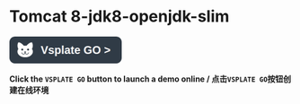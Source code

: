 # Tomcat 8-jdk8-openjdk-slim

<a href="https://www.vsplate.com/?docker-compose=https://github.com/vsplate/dcenvs/tomcat/8-jdk8-openjdk-slim"><img alt="VSPLATE GO" src="https://raw.githubusercontent.com/vsplate/images/master/vsgo_btn.png" width="200px"></a>

**Click the `VSPLATE GO` button to launch a demo online / 点击`VSPLATE GO`按钮创建在线环境**